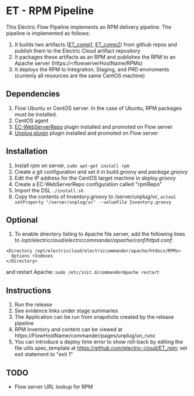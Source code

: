 # ET - RPM Pipeline

This Electric Flow Pipeline implements an RPM delivery pipeline. The pipeline is implemented as follows:
1. It builds two artifacts ([ET_comp1](https://github.com/electric-cloud/ET_comp1), [ET_comp2](https://github.com/electric-cloud/ET_comp2)) from github repos and publish them to the Electric Cloud artifact repository
1. It packages these artifacts as an RPM and publishes the RPM to an Apache server (https://<flowserverHostName/RPMs)
1. It deploys the RPM to Integration, Staging, and PRD enviroments (currenly all resources are the same CentOS machine)

## Dependencies
1. Flow Ubuntu or CentOS server.  In the case of Ubuntu, RPM packages must be installed.
1. CentOS agent
1. [EC-WebServerRepo](https://github.com/electric-cloud/EC-WebServerRepo) plugin installed and promoted on Flow server
1. [Unplug plugin](https://github.com/electric-cloud/Unplug) plugin installed and promoted on Flow server

## Installation
1. Install rpm on server, ```sudo apt-get install rpm```
1. Create a git configuration and set it in build.groovy and *package.groovy*
1. Edit the IP address for the CentOS target machine in *deploy.groovy*
1. Create a EC-WebServerRepo configuration called "rpmRepo"
1. Import the DSL ```./install.sh```
1. Copy the contents of Inventory.groovy to /server/unplug/vc, ```ectool setProperty "/server/unplug/vc" --valueFile Inventory.groovy```

## Optional
1. To enable directory listing to Apache file server, add the following lines to */opt/electriccloud/electriccommander/apache/conf/httpd.conf*:
```
<Directory /opt/electriccloud/electriccommander/apache/htdocs/RPMs>
  Options +Indexes
</Directory>
```
and restart Apache:
```sudo /etc/init.d/commanderApache restart```

## Instructions
1. Run the release
1. See evidence links under stage summaries
1. The Application can be run from snapshots created by the release pipeline
1. RPM Inventory and content can be viewed at https://FlowHostName/commander/pages/unplug/un_runc
1. You can introduce a deploy time error to show roll-back by editing the file utils.spec_template at https://github.com/electric-cloud/ET_rpm; set exit statement to "exit 1"

## TODO
- Flow server URL lookup for RPM